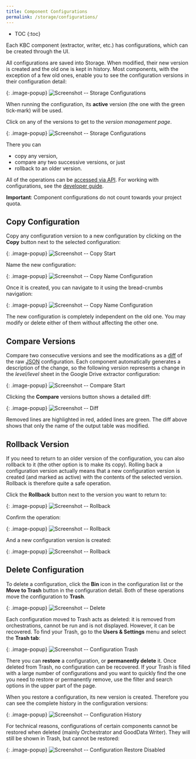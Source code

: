 ```yaml
---
title: Component Configurations
permalink: /storage/configurations/
---
```


* TOC
{:toc}

Each KBC component (extractor, writer, etc.) has configurations, which can be created through the UI.

All configurations are saved into Storage. When modified, their new version is created and the old one is kept in history.
Most components, with the exception of a few old ones, enable you to see the configuration versions 
in their configuration detail:

{: .image-popup}
![Screenshot -- Storage Configurations](/storage/configurations/configurations-intro.png)

When running the configuration, its **active** version (the one with the green tick-mark) will be used.

Click on any of the versions to get to the *version management page*.

{: .image-popup}
![Screenshot -- Storage Configurations](/storage/configurations/versions-intro.png)

There you can

- copy any version,
- compare any two successive versions, or just
- rollback to an older version.

All of the operations can be [accessed via API](http://docs.keboola.apiary.io/#reference/component-configurations/create-config).
For working with configurations, see the [developer guide](https://developers.keboola.com/integrate/storage/api/configurations/).

**Important**: Component configurations do not count towards your project quota.

## Copy Configuration
Copy any configuration version to a new configuration by clicking on the **Copy** button next to the selected configuration:

{: .image-popup}
![Screenshot -- Copy Start](/storage/configurations/copy-1.png)

Name the new configuration:

{: .image-popup}
![Screenshot -- Copy Name Configuration](/storage/configurations/copy-2.png)

Once it is created, you can navigate to it using the bread-crumbs navigation:

{: .image-popup}
![Screenshot -- Copy Name Configuration](/storage/configurations/copy-3.png)

The new configuration is completely independent on the old one. You may modify or delete either of them without affecting the other one.

## Compare Versions
Compare two consecutive versions and see the modifications as a [diff](https://en.wikipedia.org/wiki/Data_comparison) of
the raw [JSON](https://en.wikipedia.org/wiki/JSON) configuration. Each component automatically generates a description
of the change, so the following version represents a change in the *level/level* sheet in the Google Drive extractor configuration:

{: .image-popup}
![Screenshot -- Compare Start](/storage/configurations/compare-1.png)

Clicking the **Compare** versions button shows a detailed diff:

{: .image-popup}
![Screenshot -- Diff](/storage/configurations/compare-2.png)

Removed lines are highlighted in red, added lines are green. The diff above shows that only the name
of the output table was modified.

## Rollback Version
If you need to return to an older version of the configuration, you can also rollback to it (the other option is to
make its copy). Rolling back a configuration version actually means that a new configuration version is created
(and marked as active) with the contents of the selected version. Rollback is therefore quite a safe operation.

Click the **Rollback** button next to the version you want to return to:

{: .image-popup}
![Screenshot -- Rollback](/storage/configurations/rollback-1.png)

Confirm the operation:

{: .image-popup}
![Screenshot -- Rollback](/storage/configurations/rollback-2.png)

And a new configuration version is created:

{: .image-popup}
![Screenshot -- Rollback](/storage/configurations/rollback-3.png)

## Delete Configuration
To delete a configuration, click the **Bin** icon in the configuration list or the **Move to Trash** button in
the configuration detail. Both of these operations move the configuration to **Trash**.

{: .image-popup}
![Screenshot -- Delete](/storage/configurations/delete.png)

Each configuration moved to Trash acts as deleted: it is removed from orchestrations, cannot be run and is not 
displayed. However, it can be recovered. To find your Trash, go to the **Users & Settings** menu and select the 
**Trash tab**:

{: .image-popup}
![Screenshot -- Configuration Trash](/storage/configurations/configuration-trash.png)

There you can **restore** a configuration, or **permanently delete** it. Once deleted from Trash, no configuration 
can be recovered. If your Trash is filled with a large number of configurations and you want to quickly find the 
one you need to restore or permanently remove, use the filter and search options in the upper part of the page. 

When you restore a configuration, its new version is created. Therefore you can see the complete history in the 
configuration versions:

{: .image-popup}
![Screenshot -- Configuration History](/storage/configurations/configuration-restored.png)

For technical reasons, configurations of certain components cannot be restored when deleted (mainly Orchestrator 
and GoodData Writer). They will still be shown in Trash, but cannot be restored:

{: .image-popup}
![Screenshot -- Configuration Restore Disabled](/storage/configurations/configuration-trash-2.png)
